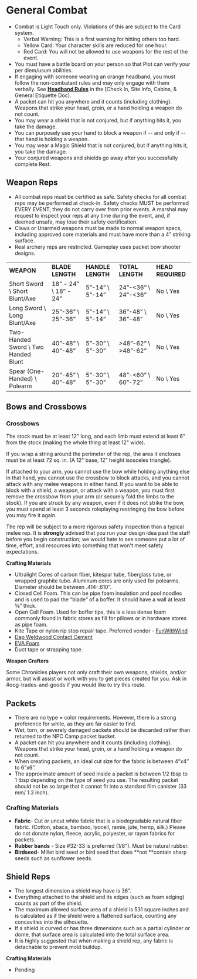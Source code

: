# General Combat

* Combat is Light Touch only.  Violations of this are subject to the Card system.
    * Verbal Warning:  This is a first warning for hitting others too hard.
    * Yellow Card: Your character skills are reduced for one hour.
    * Red Card:  You will not be allowed to use weapons for the rest of the event.
* You must have a battle board on your person so that Plot can verify your per diem/usum abilities.
* If engaging with someone wearing an orange headband, you must follow the non-combatant rules and may only engage with them verbally.  See **<u>Headband Rules</u>** in the [Check In, Site Info, Cabins, & General Etiquette Doc].
* A packet can hit you anywhere and it counts (including clothing). Weapons that strike your head, groin, or a hand holding a weapon do not count.
* You may wear a shield that is not conjured, but if anything hits it, you take the damage.
* You can purposely use your hand to block a weapon if -- and only if -- that hand is holding a weapon.
* You may wear a Magic Shield that is not conjured, but if anything hits it, you take the damage.
* Your conjured weapons and shields go away after you successfully complete Rest.


## Weapon Reps

* All combat reps must be certified as safe. Safety checks for all combat reps may be performed at check-in.  Safety checks MUST be performed EVERY EVENT; they do not carry over from prior events.  A marshal may request to inspect your reps at any time during the event, and, if deemed unsafe, may lose their safety certification.
* Claws or Unarmed weapons must be made to normal weapon specs, including approved core materials and must have more than a 4” striking surface.
* Real archery reps are restricted.  Gameplay uses packet bow shooter designs.

<table>
  <tr>
   <td>
<strong>WEAPON</strong>
   </td>
   <td><strong>BLADE LENGTH</strong>
   </td>
   <td><strong>HANDLE LENGTH</strong>
   </td>
   <td><strong>TOTAL LENGTH</strong>
   </td>
   <td><strong>HEAD REQUIRED</strong>
   </td>
  </tr>
  <tr>
   <td>Short Sword \
Short Blunt/Axe
   </td>
   <td>18” - 24” \
18” - 24”
   </td>
   <td>5”-14” \
5”-14”
   </td>
   <td>24”-&lt;36” \
24”-&lt;36”
   </td>
   <td>No \
Yes
   </td>
  </tr>
  <tr>
   <td>Long Sword \
Long Blunt/Axe
   </td>
   <td>25”-36” \
25”-36”
   </td>
   <td>5”-14” \
5”-14”
   </td>
   <td>36”-48” \
36”-48”
   </td>
   <td>No \
Yes
   </td>
  </tr>
  <tr>
   <td>Two-Handed Sword \
Two Handed Blunt
   </td>
   <td>40”-48” \
40”-48”
   </td>
   <td>5”-30” \
5”-30”
   </td>
   <td>>48”-62” \
>48”-62”
   </td>
   <td>No \
Yes
   </td>
  </tr>
  <tr>
   <td>Spear (One-Handed) \
Polearm
   </td>
   <td>20”-45” \
40”-48”
   </td>
   <td>5”-30” \
5”-30”
   </td>
   <td>48”-&lt;60” \
60”-72”
   </td>
   <td>No \
Yes
   </td>
  </tr>
</table>

## Bows and Crossbows

### Crossbows
The stock must be at least 12" long, and each limb must extend at least 6" from the stock (making the whole thing at least 12" wide).

If you wrap a string around the perimeter of the rep, the area it encloses must be at least 72 sq. in. (A 12" base, 12" height isosceles triangle).

If attached to your arm, you cannot use the bow while holding anything else in that hand, you cannot use the crossbow to block attacks, and you cannot attack with any melee weapons in either hand. If you want to be able to block with a shield, a weapon, or attack with a weapon, you must first remove the crossbow from your arm (or securely fold the limbs to the stock). If you are struck by any weapon, even if it does not strike the bow, you must spend at least 3 seconds roleplaying restringing the bow before you may fire it again.

The rep will be subject to a more rigorous safety inspection than a typical melee rep. It is **strongly** advised that you run your design idea past the staff before you begin construction; we would hate to see someone put a lot of time, effort, and resources into something that won't meet safety expectations.


**Crafting Materials**



* Ultralight Cores of carbon fiber, kitespar tube, fiberglass tube, or wrapped graphite tube.  Aluminum cores are only used for polearms.  Diameter should be between .414-.610”.
* Closed Cell Foam.  This can be pipe foam insulation and pool noodles and is used to pad the “blade” of a boffer.  It should have a wall at least ⅝” thick.
* Open Cell Foam.  Used for boffer tips, this is a less dense foam commonly found in fabric stores as fill for pillows or in hardware stores as pipe foam.
* Kite Tape or nylon rip stop repair tape.  Preferred vendor - [FunWithWind](https://funwithwind.com/store/ListCategoriesAndProducts2.asp?idCategory=186&idparent=171)
* [Dap Weldwood Contact Cement](https://www.amazon.com/00271-Weldwood-Original-Contact-Cement/dp/B0006MXRY8/ref=pd_di_sccai_2?pd_rd_w=gdI93&pf_rd_p=c9443270-b914-4430-a90b-72e3e7e784e0&pf_rd_r=NXDNHRFGZV673SHKBQWS&pd_rd_r=377eca45-f83c-4a21-a00f-3b4859ff9ab9&pd_rd_wg=MvJFD&pd_rd_i=B0006MXRY8&psc=1)
* [EVA Foam](https://www.foambymail.com/XPE2/cross-linked-polyethylene-foam-2lb.html)
* Duct tape or strapping tape.

**Weapon Crafters**

Some Chronicles players not only craft their own weapons, shields, and/or armor, but will assist or work with you to get pieces created for you.  Ask in #oog-trades-and-goods if you would like to try this route.


## Packets



* There are no type = color requirements.  However, there is a strong preference for white, as they are far easier to find.
* Wet, torn, or severely damaged packets should be discarded rather than returned to the NPC Camp packet bucket.
* A packet can hit you anywhere and it counts (including clothing). Weapons that strike your head, groin, or a hand holding a weapon do not count.
* When creating packets, an ideal cut size for the fabric is between 4”x4” to 6”x6”.
* The approximate amount of seed inside a packet is between 1/2 tbsp to 1 tbsp depending on the type of seed you use.  The resulting packet should not be so large that it cannot fit into a standard film canister (33 mm/ 1.3 inch).

### Crafting Materials

* **Fabric**- Cut or uncut white fabric that is a biodegradable natural fiber fabric. (Cotton, abaca, bamboo, lyocell, ramie, jute, hemp, silk.)  Please do not donate nylon, fleece, acrylic, polyester, or rayon fabrics for packets.
* **Rubber bands** - Size #32-33 is preferred (1/8"). Must be natural rubber.
* **Birdseed**- Millet bird seed or bird seed that does **not **contain sharp seeds such as sunflower seeds.


## Shield Reps

* The longest dimension a shield may have is 36”.
* Everything attached to the shield and its edges (such as foam edging) counts as part of the shield.
* The maximum allowed surface area of a shield is 531 square inches and is calculated as if the shield were a flattened surface, counting any concavities into the silhouette.
* If a shield is curved or has three dimensions such as a partial cylinder or dome, that surface area is calculated into the total surface area.
* It is highly suggested that when making a shield rep, any fabric is detachable to prevent mold buildup.

**Crafting Materials**

* Pending